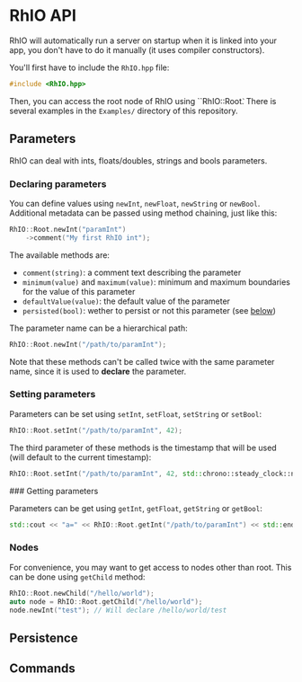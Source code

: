 # RhIO API

RhIO will automatically run a server on startup when it is linked into your app,
you don't have to do it manually (it uses compiler constructors).

You'll first have to include the ``RhIO.hpp`` file:

```cpp
#include <RhIO.hpp>
```

Then, you can access the root node of RhIO using ``RhIO::Root`̀`. There is several 
examples in the `Examples/` directory of this repository.

## <a name="parameters"></a> Parameters

RhIO can deal with ints, floats/doubles, strings and bools parameters.

### Declaring parameters

You can define values using ``newInt``, ``newFloat``, ``newString`` or
``newBool``. Additional metadata can be passed using method chaining, just like this:

```cpp
RhIO::Root.newInt("paramInt")
    ->comment("My first RhIO int");
```
The available methods are:

* `comment(string)`: a comment text describing the parameter
* `minimum(value)` and `maximum(value)`: minimum and maximum boundaries for the value
  of this parameter
* `defaultValue(value)`: the default value of the parameter
* `persisted(bool)`: wether to persist or not this parameter (see [below](#persistence))

The parameter name can be a hierarchical path:

```cpp
RhIO::Root.newInt("/path/to/paramInt");
```

Note that these methods can't be called twice with the same parameter name, since it is
used to **declare** the parameter.

### Setting parameters

Parameters can be set using ``setInt``, ``setFloat``, ``setString`` or ``setBool``:

```cpp
RhIO::Root.setInt("/path/to/paramInt", 42);
```

The third parameter of these methods is the timestamp that will be used (will default to 
the current timestamp):

```cpp
RhIO::Root.setInt("/path/to/paramInt", 42, std::chrono::steady_clock::now());
```

### Getting parameters

Parameters can be get using ``getInt``, ``getFloat``, ``getString`` or ``getBool``:

```cpp
std::cout << "a=" << RhIO::Root.getInt("/path/to/paramInt") << std::endl;
```

### Nodes

For convenience, you may want to get access to nodes other than root. This can be done
using ``getChild`` method:

```cpp
RhIO::Root.newChild("/hello/world");
auto node = RhIO::Root.getChild("/hello/world");
node.newInt("test"); // Will declare /hello/world/test
```

## <a name="persistence"></a> Persistence

## <a name="commands"></a> Commands

